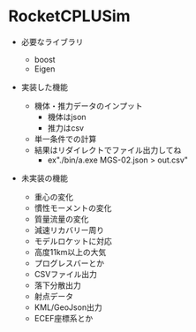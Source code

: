 # RocketCPLUSim
- 必要なライブラリ
  - boost
  - Eigen

- 実装した機能
  - 機体・推力データのインプット
    - 機体はjson
    - 推力はcsv
  - 単一条件での計算
  - 結果はリダイレクトでファイル出力してね
    - ex"./bin/a.exe MGS-02.json > out.csv"

- 未実装の機能
  - 重心の変化
  - 慣性モーメントの変化
  - 質量流量の変化
  - 減速リカバリー周り
  - モデルロケットに対応
  - 高度11km以上の大気
  - プログレスバーとか
  - CSVファイル出力
  - 落下分散出力
  - 射点データ
  - KML/GeoJson出力
  - ECEF座標系とか

